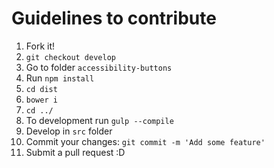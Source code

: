 # Guidelines to contribute

1. Fork it!
1. `git checkout develop`
1. Go to folder `accessibility-buttons`
1. Run `npm install`
1. `cd dist`
1. `bower i`
1. `cd ../`
1. To development run `gulp --compile`
1. Develop in `src` folder
1. Commit your changes: `git commit -m 'Add some feature'`
1. Submit a pull request :D
